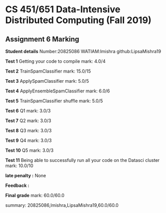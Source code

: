 # CS 451/651 Data-Intensive Distributed Computing (Fall 2019)
## Assignment 6 Marking

**Student details**
Number:20825086
WATIAM:lmishra
github:LipsaMishra19

**Test 1** Getting your code to compile mark: 4.0/4

**Test 2** TrainSpamClassifier mark: 15.0/15

**Test 3** ApplySpamClassifier mark: 5.0/5

**Test 4** ApplyEnsembleSpamClassifier mark: 6.0/6

**Test 5** TrainSpamClassifier shuffle mark: 5.0/5

**Test 6** Q1 mark: 3.0/3

**Test 7** Q2 mark: 3.0/3

**Test 8** Q3 mark: 3.0/3

**Test 9** Q4 mark: 3.0/3

**Test 10** Q5 mark: 3.0/3

**Test 11** Being able to successfully run all your code on the Datasci cluster mark: 10.0/10

**late penalty :** None

**Feedback :** 

**Final grade**
mark: 60.0/60.0

summary: 20825086,lmishra,LipsaMishra19,60.0/60.0